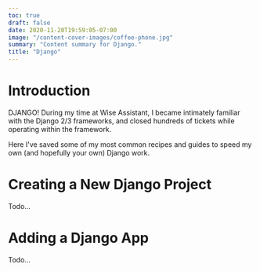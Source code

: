 ```yaml
---
toc: true
draft: false
date: 2020-11-20T19:59:05-07:00
image: "/content-cover-images/coffee-phone.jpg"
summary: "Content summary for Django."
title: "Django"
---
```


# Introduction

DJANGO! During my time at Wise Assistant, I became intimately familiar with
the Django 2/3 frameworks, and closed hundreds of tickets while operating within
the framework.

Here I've saved some of my most common recipes and guides to speed my own (and
hopefully your own) Django work.

# Creating a New Django Project

Todo...

# Adding a Django App

Todo...
